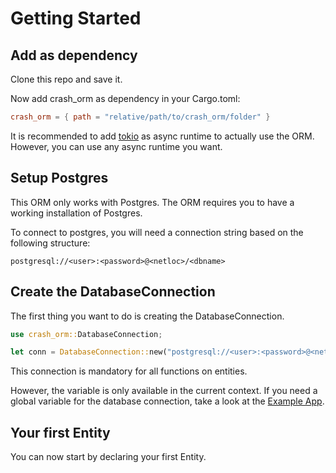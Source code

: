 # Getting Started

## Add as dependency
Clone this repo and save it.

Now add crash_orm as dependency in your Cargo.toml:

```toml
crash_orm = { path = "relative/path/to/crash_orm/folder" }
```

It is recommended to add [tokio](https://crates.io/crates/tokio) as async runtime to actually use the ORM.
However, you can use any async runtime you want.

## Setup Postgres
This ORM only works with Postgres. 
The ORM requires you to have a working installation of Postgres.

To connect to postgres, you will need a connection string based on the following structure:

```
postgresql://<user>:<password>@<netloc>/<dbname>
```

## Create the DatabaseConnection
The first thing you want to do is creating the DatabaseConnection.

```rust
use crash_orm::DatabaseConnection;

let conn = DatabaseConnection::new("postgresql://<user>:<password>@<netloc>/<dbname>").await?;
```

This connection is mandatory for all functions on entities.

However, the variable is only available in the current context.
If you need a global variable for the database connection, take a look at the [Example App](../../example_app/src/main.rs).

## Your first Entity
You can now start by declaring your first Entity.

```rust

```


